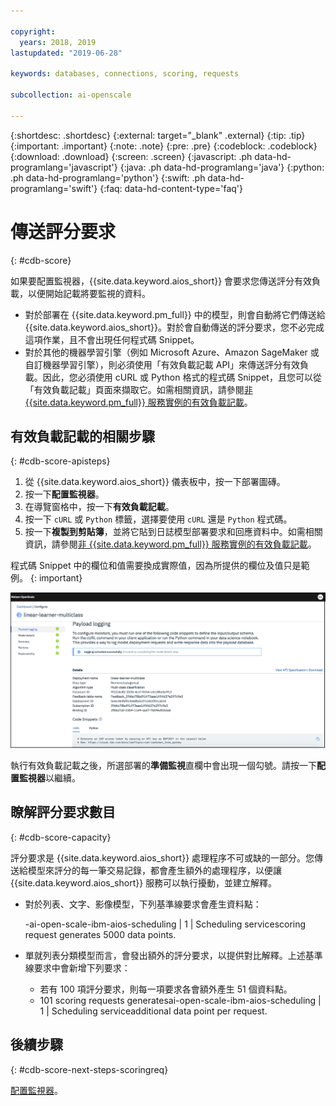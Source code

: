 ```yaml
---

copyright:
  years: 2018, 2019
lastupdated: "2019-06-28"

keywords: databases, connections, scoring, requests

subcollection: ai-openscale

---
```


{:shortdesc: .shortdesc}
{:external: target="_blank" .external}
{:tip: .tip}
{:important: .important}
{:note: .note}
{:pre: .pre}
{:codeblock: .codeblock}
{:download: .download}
{:screen: .screen}
{:javascript: .ph data-hd-programlang='javascript'}
{:java: .ph data-hd-programlang='java'}
{:python: .ph data-hd-programlang='python'}
{:swift: .ph data-hd-programlang='swift'}
{:faq: data-hd-content-type='faq'}

# 傳送評分要求
{: #cdb-score}

如果要配置監視器，{{site.data.keyword.aios_short}} 會要求您傳送評分有效負載，以便開始記載將要監視的資料。

- 對於部署在 {{site.data.keyword.pm_full}} 中的模型，則會自動將它們傳送給 {{site.data.keyword.aios_short}}。對於會自動傳送的評分要求，您不必完成這項作業，且不會出現任何程式碼 Snippet。
- 對於其他的機器學習引擎（例如 Microsoft Azure、Amazon SageMaker 或自訂機器學習引擎），則必須使用「有效負載記載 API」來傳送評分有效負載。因此，您必須使用 cURL 或 Python 格式的程式碼 Snippet，且您可以從「有效負載記載」頁面來擷取它。如需相關資訊，請參閱[非 {{site.data.keyword.pm_full}} 服務實例的有效負載記載](/docs/services/ai-openscale?topic=ai-openscale-cml-connect)。

## 有效負載記載的相關步驟
{: #cdb-score-apisteps}

1. 從 {{site.data.keyword.aios_short}} 儀表板中，按一下部署圖磚。
2. 按一下**配置監視器**。 
3. 在導覽窗格中，按一下**有效負載記載**。
2. 按一下 `cURL` 或 `Python` 標籤，選擇要使用 `cURL` 還是 `Python` 程式碼。
3. 按一下**複製到剪貼簿**，並將它貼到日誌模型部署要求和回應資料中。如需相關資訊，請參閱[非 {{site.data.keyword.pm_full}} 服務實例的有效負載記載](/docs/services/ai-openscale?topic=ai-openscale-cml-connect)。

程式碼 Snippet 中的欄位和值需要換成實際值，因為所提供的欄位及值只是範例。
{: important}

![選取資料庫](images/config-send-scoring.png)

執行有效負載記載之後，所選部署的**準備監視**直欄中會出現一個勾號。請按一下**配置監視器**以繼續。

## 瞭解評分要求數目
{: #cdb-score-capacity}

評分要求是 {{site.data.keyword.aios_short}} 處理程序不可或缺的一部分。您傳送給模型來評分的每一筆交易記錄，都會產生額外的處理程序，以便讓 {{site.data.keyword.aios_short}} 服務可以執行擾動，並建立解釋。

- 對於列表、文字、影像模型，下列基準線要求會產生資料點：

   -ai-open-scale-ibm-aios-scheduling  | 1 | Scheduling servicescoring request generates 5000 data points.

- 單就列表分類模型而言，會發出額外的評分要求，以提供對比解釋。上述基準線要求中會新增下列要求：

   - 若有 100 項評分要求，則每一項要求各會額外產生 51 個資料點。
   - 101 scoring requests generatesai-open-scale-ibm-aios-scheduling  | 1 | Scheduling serviceadditional data point per request.


## 後續步驟
{: #cdb-score-next-steps-scoringreq}

[配置監視器](https://test.cloud.ibm.com/docs/services/ai-openscale?topic=ai-openscale-mo-config)。
